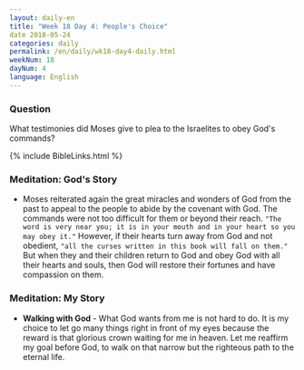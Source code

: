 ```yaml
---
layout: daily-en
title: "Week 18 Day 4: People's Choice"
date 2018-05-24
categories: daily
permalink: /en/daily/wk18-day4-daily.html
weekNum: 18
dayNum: 4
language: English
---
```

### Question     
What testimonies did Moses give to plea to the Israelites to obey God's commands?

{% include BibleLinks.html %} 

### Meditation: God's Story   
+ Moses reiterated again the great miracles and wonders of God from the past to appeal to the people to abide by the covenant with God. The commands were not too difficult for them or beyond their reach. `"The word is very near you; it is in your mouth and in your heart so you may obey it."` However, if their hearts turn away from God and not obedient, `"all the curses written in this book will fall on them."` But when they and their children return to God and obey God with all their hearts and souls, then God will restore their fortunes and have compassion on them. 

### Meditation: My Story   
+ **Walking with God** - What God wants from me is not hard to do. It is my choice to let go many things right in front of my eyes because the reward is that glorious crown waiting for me in heaven. Let me reaffirm my goal before God, to walk on that narrow but the righteous path to the eternal life. 
